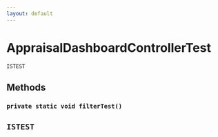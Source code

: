 ```yaml
---
layout: default
---
```

# AppraisalDashboardControllerTest

`ISTEST`
## Methods
### `private static void filterTest()`

`ISTEST`
---
